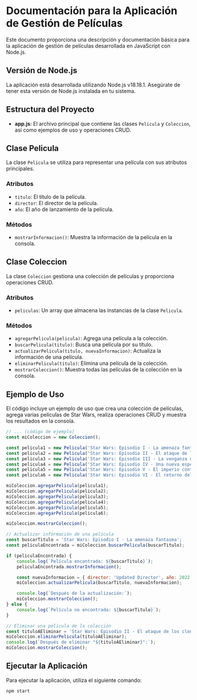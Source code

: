 # Documentación para la Aplicación de Gestión de Películas

Este documento proporciona una descripción y documentación básica para la aplicación de gestión de películas desarrollada en JavaScript con Node.js.

## Versión de Node.js

La aplicación está desarrollada utilizando Node.js v18.18.1. Asegúrate de tener esta versión de Node.js instalada en tu sistema.

## Estructura del Proyecto

- **app.js**: El archivo principal que contiene las clases `Pelicula` y `Coleccion`, así como ejemplos de uso y operaciones CRUD.

## Clase Pelicula

La clase `Pelicula` se utiliza para representar una película con sus atributos principales.

### Atributos

- `titulo`: El título de la película.
- `director`: El director de la película.
- `año`: El año de lanzamiento de la película.

### Métodos

- `mostrarInformacion()`: Muestra la información de la película en la consola.

## Clase Coleccion

La clase `Coleccion` gestiona una colección de películas y proporciona operaciones CRUD.

### Atributos

- `peliculas`: Un array que almacena las instancias de la clase `Pelicula`.

### Métodos

- `agregarPelicula(pelicula)`: Agrega una película a la colección.
- `buscarPelicula(titulo)`: Busca una película por su título.
- `actualizarPelicula(titulo, nuevaInformacion)`: Actualiza la información de una película.
- `eliminarPelicula(titulo)`: Elimina una película de la colección.
- `mostrarColeccion()`: Muestra todas las películas de la colección en la consola.

## Ejemplo de Uso

El código incluye un ejemplo de uso que crea una colección de películas, agrega varias películas de Star Wars, realiza operaciones CRUD y muestra los resultados en la consola.

```javascript
// ... (código de ejemplo)
const miColeccion = new Coleccion();

const pelicula1 = new Pelicula('Star Wars: Episodio I - La amenaza fantasma', 'George Lucas', 1999);
const pelicula2 = new Pelicula('Star Wars: Episodio II - El ataque de los clones', 'George Lucas', 2002);
const pelicula3 = new Pelicula('Star Wars: Episodio III - La venganza de los Sith', 'George Lucas', 2005);
const pelicula4 = new Pelicula('Star Wars: Episodio IV - Una nueva esperanza', 'George Lucas', 1977);
const pelicula5 = new Pelicula('Star Wars: Episodio V - El imperio contraataca', 'Irvin Kershner', 1980);
const pelicula6 = new Pelicula('Star Wars: Episodio VI - El retorno del Jedi', 'Richard Marquand', 1983);

miColeccion.agregarPelicula(pelicula1);
miColeccion.agregarPelicula(pelicula2);
miColeccion.agregarPelicula(pelicula3);
miColeccion.agregarPelicula(pelicula4);
miColeccion.agregarPelicula(pelicula5);
miColeccion.agregarPelicula(pelicula6);

miColeccion.mostrarColeccion();

// Actualizar información de una película
const buscarTitulo = 'Star Wars: Episodio I - La amenaza fantasma';
const peliculaEncontrada = miColeccion.buscarPelicula(buscarTitulo);

if (peliculaEncontrada) {
    console.log(`Película encontrada: ${buscarTitulo}`);
    peliculaEncontrada.mostrarInformacion();

    const nuevaInformacion = { director: 'Updated Director', año: 2022 };
    miColeccion.actualizarPelicula(buscarTitulo, nuevaInformacion);

    console.log(`Después de la actualización:`);
    miColeccion.mostrarColeccion();
} else {
    console.log(`Película no encontrada: ${buscarTitulo}`);
}

// Eliminar una película de la colección
const tituloAEliminar = 'Star Wars: Episodio II - El ataque de los clones';
miColeccion.eliminarPelicula(tituloAEliminar);
console.log(`Después de eliminar "${tituloAEliminar}":`);
miColeccion.mostrarColeccion();
```

## Ejecutar la Aplicación

Para ejecutar la aplicación, utiliza el siguiente comando:

```bash
npm start
```